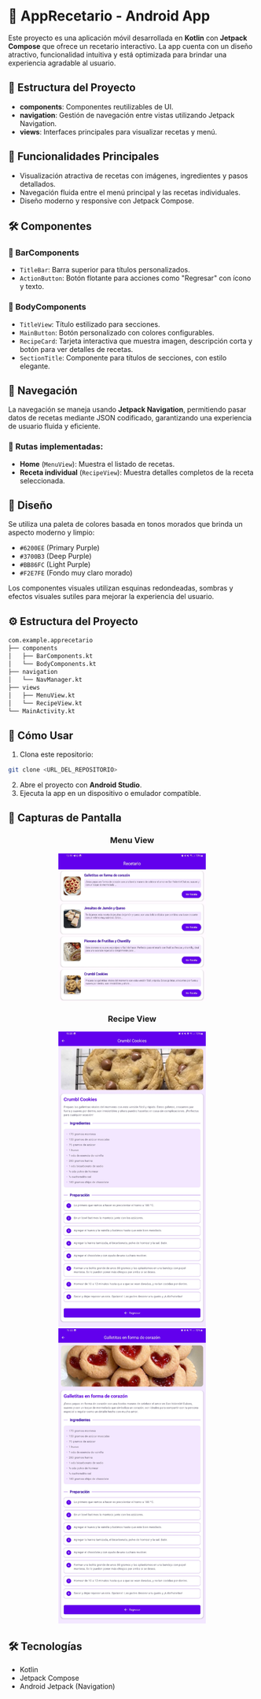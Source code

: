# 🍳 AppRecetario - Android App

Este proyecto es una aplicación móvil desarrollada en **Kotlin** con **Jetpack Compose** que ofrece un recetario interactivo. La app cuenta con un diseño atractivo, funcionalidad intuitiva y está optimizada para brindar una experiencia agradable al usuario.

## 📁 Estructura del Proyecto

- **components**: Componentes reutilizables de UI.
- **navigation**: Gestión de navegación entre vistas utilizando Jetpack Navigation.
- **views**: Interfaces principales para visualizar recetas y menú.

## 🚀 Funcionalidades Principales

- Visualización atractiva de recetas con imágenes, ingredientes y pasos detallados.
- Navegación fluida entre el menú principal y las recetas individuales.
- Diseño moderno y responsive con Jetpack Compose.

## 🛠️ Componentes

### 📌 BarComponents
- `TitleBar`: Barra superior para títulos personalizados.
- `ActionButton`: Botón flotante para acciones como "Regresar" con ícono y texto.

### 📌 BodyComponents
- `TitleView`: Título estilizado para secciones.
- `MainButton`: Botón personalizado con colores configurables.
- `RecipeCard`: Tarjeta interactiva que muestra imagen, descripción corta y botón para ver detalles de recetas.
- `SectionTitle`: Componente para títulos de secciones, con estilo elegante.

## 🧭 Navegación

La navegación se maneja usando **Jetpack Navigation**, permitiendo pasar datos de recetas mediante JSON codificado, garantizando una experiencia de usuario fluida y eficiente.

### 📌 Rutas implementadas:

- **Home** (`MenuView`): Muestra el listado de recetas.
- **Receta individual** (`RecipeView`): Muestra detalles completos de la receta seleccionada.

## 🎨 Diseño

Se utiliza una paleta de colores basada en tonos morados que brinda un aspecto moderno y limpio:

- `#6200EE` (Primary Purple)
- `#3700B3` (Deep Purple)
- `#BB86FC` (Light Purple)
- `#F2E7FE` (Fondo muy claro morado)

Los componentes visuales utilizan esquinas redondeadas, sombras y efectos visuales sutiles para mejorar la experiencia del usuario.

## ⚙️ Estructura del Proyecto

```
com.example.apprecetario
├── components
│   ├── BarComponents.kt
│   └── BodyComponents.kt
├── navigation
│   └── NavManager.kt
├── views
│   ├── MenuView.kt
│   └── RecipeView.kt
└── MainActivity.kt
```

## 📱 Cómo Usar

1. Clona este repositorio:

```bash
git clone <URL_DEL_REPOSITORIO>
```

2. Abre el proyecto con **Android Studio**.
3. Ejecuta la app en un dispositivo o emulador compatible.

## 📸 Capturas de Pantalla

<div align="center">
    <h3>Menu View</h3>
    <img src="readme/MenuView.jpeg" alt="Menu View" width="300" height="300">
</div>

<div align="center">
    <h3>Recipe View</h3>
    <img src="readme/RecipeView1.jpeg" alt="Recipe View 1" width="300" height="600">
    <img src="readme/RecipeView2.jpeg" alt="Recipe View 2" width="300" height="600">
</div>

## 🛠️ Tecnologías

- Kotlin
- Jetpack Compose
- Android Jetpack (Navigation)